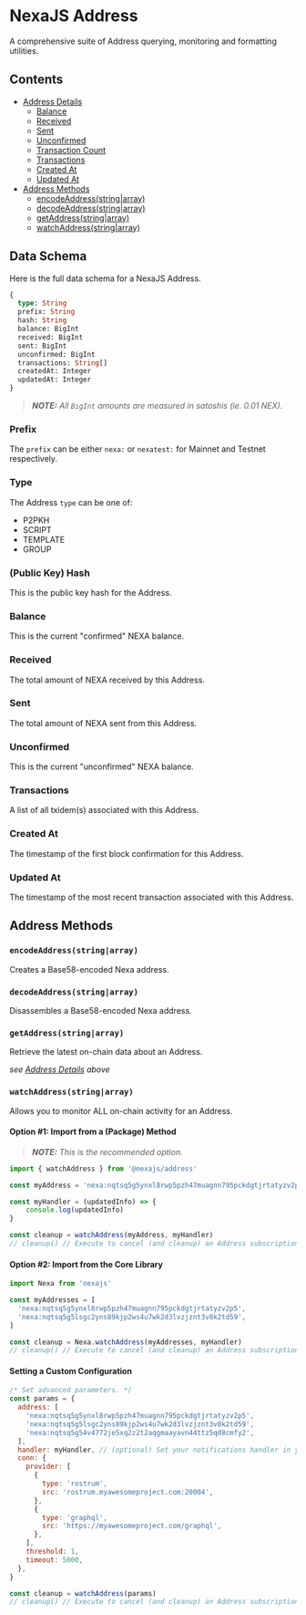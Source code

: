 # NexaJS Address

A comprehensive suite of Address querying, monitoring and formatting utilities.


## Contents

- [Address Details](#address-details)
  - [Balance](#balance)
  - [Received](#received)
  - [Sent](#sent)
  - [Unconfirmed](#unconfirmed)
  - [Transaction Count](#transaction-count)
  - [Transactions](#transactions)
  - [Created At](#createdat)
  - [Updated At](#updatedat)
- [Address Methods](#address-methods)
  - [encodeAddress(string|array)](#encodeaddressstringarray)
  - [decodeAddress(string|array)](#decodeaddressstringarray)
  - [getAddress(string|array)](#getaddressstringarray)
  - [watchAddress(string|array)](#watchaddressstringarray)


## Data Schema

Here is the full data schema for a NexaJS Address.

```graphql
{
  type: String
  prefix: String
  hash: String
  balance: BigInt
  received: BigInt
  sent: BigInt
  unconfirmed: BigInt
  transactions: String[]
  createdAt: Integer
  updatedAt: Integer
}
```

> ___NOTE:__ All `BigInt` amounts are measured in satoshis (ie. 0.01 NEX)._

### Prefix

The `prefix` can be either `nexa:` or `nexatest:` for Mainnet and Testnet respectively.

### Type

The Address `type` can be one of:
- P2PKH
- SCRIPT
- TEMPLATE
- GROUP

### (Public Key) Hash

This is the public key hash for the Address.

### Balance

This is the current "confirmed" NEXA balance.

### Received

The total amount of NEXA received by this Address.

### Sent

The total amount of NEXA sent from this Address.

### Unconfirmed

This is the current "unconfirmed" NEXA balance.

### Transactions

A list of all txidem(s) associated with this Address.

### Created At

The timestamp of the first block confirmation for this Address.

### Updated At

The timestamp of the most recent transaction associated with this Address.


## Address Methods

### `encodeAddress(string|array)`

Creates a Base58-encoded Nexa address.

### `decodeAddress(string|array)`

Disassembles a Base58-encoded Nexa address.

### `getAddress(string|array)`

Retrieve the latest on-chain data about an Address.

_see [Address Details](#address-details) above_

### `watchAddress(string|array)`

Allows you to monitor ALL on-chain activity for an Address.

#### Option #1: Import from a (Package) Method

> ___NOTE:__ This is the recommended option._

```js
import { watchAddress } from '@nexajs/address'

const myAddress = 'nexa:nqtsq5g5ynxl8rwp5pzh47muagnn795pckdgtjrtatyzv2p5'

const myHandler = (updatedInfo) => {
    console.log(updatedInfo)
}

const cleanup = watchAddress(myAddress, myHandler)
// cleanup() // Execute to cancel (and cleanup) an Address subscription.
```

#### Option #2: Import from the Core Library

```js
import Nexa from 'nexajs'

const myAddresses = [
  'nexa:nqtsq5g5ynxl8rwp5pzh47muagnn795pckdgtjrtatyzv2p5',
  'nexa:nqtsq5g5lsgc2yns89kjp2ws4u7wk2d3lvzjznt3v8k2td59',
]

const cleanup = Nexa.watchAddress(myAddresses, myHandler)
// cleanup() // Execute to cancel (and cleanup) an Address subscription.
```

#### Setting a Custom Configuration

```js
/* Set advanced parameters. */
const params = {
  address: [
    'nexa:nqtsq5g5ynxl8rwp5pzh47muagnn795pckdgtjrtatyzv2p5',
    'nexa:nqtsq5g5lsgc2yns89kjp2ws4u7wk2d3lvzjznt3v8k2td59',
    'nexa:nqtsq5g54v4772je5xq2z2t2aqgmaayavn44ttz5qd8cmfy2',
  ],
  handler: myHandler, // (optional) Set your notifications handler in your parameters.
  conn: {
    provider: [
      {
        type: 'rostrum',
        src: 'rostrum.myawesomeproject.com:20004',
      },
      {
        type: 'graphql',
        src: 'https://myawesomeproject.com/graphql',
      },
    ],
    threshold: 1,
    timeout: 5000,
  },
}

const cleanup = watchAddress(params)
// cleanup() // Execute to cancel (and cleanup) an Address subscription.
```
